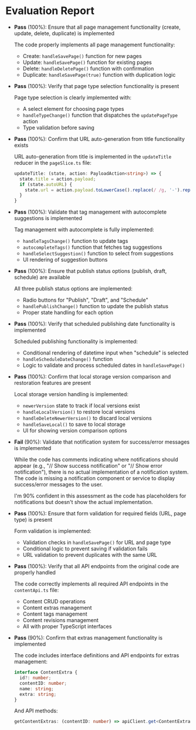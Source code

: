# Evaluation Report

- **Pass** (100%): Ensure that all page management functionality (create, update, delete, duplicate) is implemented

    The code properly implements all page management functionality:
    - Create: `handleSavePage()` function for new pages
    - Update: `handleSavePage()` function for existing pages
    - Delete: `handleDeletePage()` function with confirmation
    - Duplicate: `handleSavePage(true)` function with duplication logic

- **Pass** (100%): Verify that page type selection functionality is present

    Page type selection is clearly implemented with:
    - A select element for choosing page types
    - `handleTypeChange()` function that dispatches the `updatePageType` action
    - Type validation before saving

- **Pass** (100%): Confirm that URL auto-generation from title functionality exists

    URL auto-generation from title is implemented in the `updateTitle` reducer in the `pageSlice.ts` file:
    ```typescript
    updateTitle: (state, action: PayloadAction<string>) => {
      state.title = action.payload;
      if (state.autoURL) {
        state.url = action.payload.toLowerCase().replace(/ /g, '-').replace(/[\.,\/#!$%\^&\*;:{}=_'~()\?]/g, '');
      }
    }
    ```

- **Pass** (100%): Validate that tag management with autocomplete suggestions is implemented

    Tag management with autocomplete is fully implemented:
    - `handleTagsChange()` function to update tags
    - `autocompleteTags()` function that fetches tag suggestions
    - `handleSelectSuggestion()` function to select from suggestions
    - UI rendering of suggestion buttons

- **Pass** (100%): Ensure that publish status options (publish, draft, schedule) are available

    All three publish status options are implemented:
    - Radio buttons for "Publish", "Draft", and "Schedule"
    - `handlePublishChange()` function to update the publish status
    - Proper state handling for each option

- **Pass** (100%): Verify that scheduled publishing date functionality is implemented

    Scheduled publishing functionality is implemented:
    - Conditional rendering of datetime input when "schedule" is selected
    - `handleScheduleDateChange()` function
    - Logic to validate and process scheduled dates in `handleSavePage()`

- **Pass** (100%): Confirm that local storage version comparison and restoration features are present

    Local storage version handling is implemented:
    - `newerVersion` state to track if local versions exist
    - `handleLocalVersion()` to restore local versions
    - `handleDeleteNewerVersion()` to discard local versions
    - `handleSaveLocal()` to save to local storage
    - UI for showing version comparison options

- **Fail** (90%): Validate that notification system for success/error messages is implemented

    While the code has comments indicating where notifications should appear (e.g., "// Show success notification" or "// Show error notification"), there is no actual implementation of a notification system. The code is missing a notification component or service to display success/error messages to the user.

    I'm 90% confident in this assessment as the code has placeholders for notifications but doesn't show the actual implementation.

- **Pass** (100%): Ensure that form validation for required fields (URL, page type) is present

    Form validation is implemented:
    - Validation checks in `handleSavePage()` for URL and page type
    - Conditional logic to prevent saving if validation fails
    - URL validation to prevent duplicates with the same URL

- **Pass** (100%): Verify that all API endpoints from the original code are properly handled

    The code correctly implements all required API endpoints in the `contentApi.ts` file:
    - Content CRUD operations
    - Content extras management
    - Content tags management
    - Content revisions management
    - All with proper TypeScript interfaces

- **Pass** (90%): Confirm that extras management functionality is implemented

    The code includes interface definitions and API endpoints for extras management:
    ```typescript
    interface ContentExtra {
      id?: number;
      contentID: number;
      name: string;
      extra: string;
    }
    ```
    
    And API methods:
    ```typescript
    getContentExtras: (contentID: number) => apiClient.get<ContentExtra[]>(`/